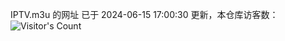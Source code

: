 IPTV.m3u 的网址 已于 2024-06-15 17:00:30 更新，本仓库访客数：![Visitor's Count](https://profile-counter.glitch.me/pxiptv_TV/count.svg)
